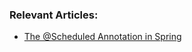 ### Relevant Articles:

- [The @Scheduled Annotation in Spring](https://www.baeldung.com/spring-scheduled-tasks)
